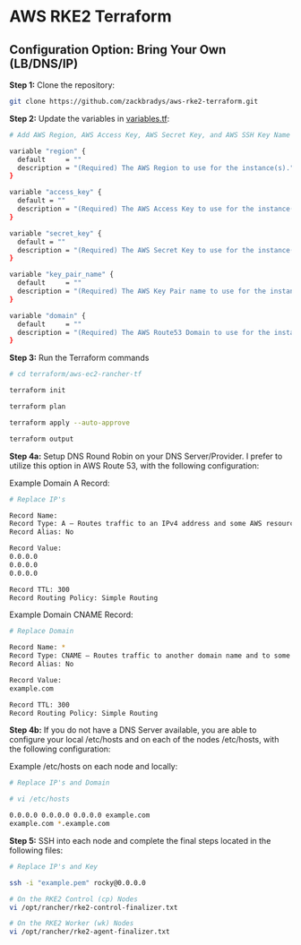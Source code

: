 # AWS RKE2 Terraform

## Configuration Option: **Bring Your Own (LB/DNS/IP)**

**Step 1:** Clone the repository:

~~~ bash
git clone https://github.com/zackbradys/aws-rke2-terraform.git
~~~

**Step 2:** Update the variables in [variables.tf](/terraform/aws-ec2-rke2-tf/variables.tf):

~~~ bash
# Add AWS Region, AWS Access Key, AWS Secret Key, and AWS SSH Key Name

variable "region" {
  default     = ""
  description = "(Required) The AWS Region to use for the instance(s)."
}

variable "access_key" {
  default = ""
  description = "(Required) The AWS Access Key to use for the instance(s)."
}

variable "secret_key" {
  default = ""
  description = "(Required) The AWS Secret Key to use for the instance(s)."
}

variable "key_pair_name" {
  default     = ""
  description = "(Required) The AWS Key Pair name to use for the instance(s)."
}

variable "domain" {
  default     = ""
  description = "(Required) The AWS Route53 Domain to use for the instance(s)."
}
~~~

**Step 3:** Run the Terraform commands
```bash
# cd terraform/aws-ec2-rancher-tf

terraform init

terraform plan

terraform apply --auto-approve

terraform output
```

**Step 4a:** Setup DNS Round Robin on your DNS Server/Provider. I prefer to utilize this option in AWS Route 53, with the following configuration:

Example Domain A Record:
```bash
# Replace IP's

Record Name:
Record Type: A – Routes traffic to an IPv4 address and some AWS resources
Record Alias: No

Record Value:
0.0.0.0
0.0.0.0
0.0.0.0

Record TTL: 300
Record Routing Policy: Simple Routing
```

Example Domain CNAME Record:
```bash
# Replace Domain

Record Name: *
Record Type: CNAME – Routes traffic to another domain name and to some AWS resources
Record Alias: No

Record Value:
example.com

Record TTL: 300
Record Routing Policy: Simple Routing
```

**Step 4b:** If you do not have a DNS Server available, you are able to configure your local /etc/hosts and on each of the nodes /etc/hosts, with the following configuration:

Example /etc/hosts on each node and locally:
```bash
# Replace IP's and Domain

# vi /etc/hosts

0.0.0.0 0.0.0.0 0.0.0.0 example.com
example.com *.example.com
```

**Step 5:** SSH into each node and complete the final steps located in the following files:

```bash
# Replace IP's and Key

ssh -i "example.pem" rocky@0.0.0.0

# On the RKE2 Control (cp) Nodes
vi /opt/rancher/rke2-control-finalizer.txt

# On the RKE2 Worker (wk) Nodes
vi /opt/rancher/rke2-agent-finalizer.txt
```